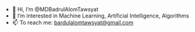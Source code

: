 - 👋 Hi, I’m @MDBadrulAlomTawsyat
- 👀 I’m interested in Machine Learning, Artificial Intelligence, Algorithms
- 📫 To reach me: bardulalomtawsyat@gmail.com





